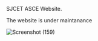 SJCET ASCE Website.

The website is under maintanance 



![Screenshot (159)](https://user-images.githubusercontent.com/82531317/162455651-1023d52f-20f6-4c2b-ad98-d8b1f17c5844.png)
